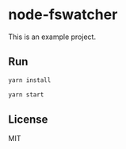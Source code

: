 # node-fswatcher
This is an example project.

## Run
```bash
yarn install
```
```bash
yarn start
```

## License
MIT
